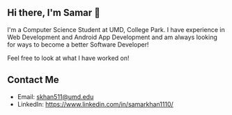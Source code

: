 ## Hi there, I'm Samar 👋

I'm a Computer Science Student at UMD, College Park. I have experience in Web Development and Android App Development and am always looking for ways to become a better Software Developer!

Feel free to look at what I have worked on!

## Contact Me
- Email: skhan511@umd.edu
- LinkedIn: https://www.linkedin.com/in/samarkhan1110/
<!--
**Sullym8/Sullym8** is a ✨ _special_ ✨ repository because its `README.md` (this file) appears on your GitHub profile.

Here are some ideas to get you started:

- 🔭 I’m currently working on ...
- 🌱 I’m currently learning ...
- 👯 I’m looking to collaborate on ...
- 🤔 I’m looking for help with ...
- 💬 Ask me about ...
- 📫 How to reach me: ...
- 😄 Pronouns: ...
- ⚡ Fun fact: ...
-->
